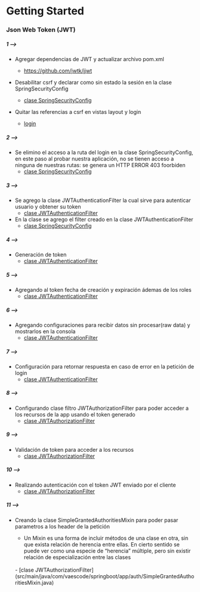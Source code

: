 # Getting Started

### Json Web Token (JWT)

##### 1 -->
- Agregar dependencias de JWT y actualizar archivo pom.xml
	- https://github.com/jwtk/jjwt
- Desabilitar csrf y declarar como sin estado la sesión en la clase SpringSecurityConfig
	- [clase SpringSecurityConfig](src/main/java/com/vaescode/springboot/app/SpringSecurityConfig.java)
	
- Quitar las referencias a csrf en vistas layout y login 
	- [login](src\main\resources\templates\layout\layout.html)
	
##### 2 -->
- Se elimino el acceso a la ruta del login en la clase SpringSecurityConfig, en este paso al probar nuestra aplicación, no se tienen acceso a ninguna de nuestras rutas: se genera un HTTP ERROR 403 foorbiden
	- [clase SpringSecurityConfig](src/main/java/com/vaescode/springboot/app/SpringSecurityConfig.java)
	
	
##### 3 -->
- Se agrego la clase JWTAuthenticationFilter la cual sirve para autenticar usuario y obtener su token
	- [clase JWTAuthenticationFilter](src/main/java/com/vaescode/springboot/app/auth/filter/JWTAuthenticationFilter.java)
- En la clase se agrego el filter creado en la clase JWTAuthenticationFilter
	- [clase SpringSecurityConfig](src/main/java/com/vaescode/springboot/app/SpringSecurityConfig.java)
	
##### 4 --> 
- Generación de token
	- [clase JWTAuthenticationFilter](src/main/java/com/vaescode/springboot/app/auth/filter/JWTAuthenticationFilter.java)

##### 5 --> 
- Agregando al token fecha de creación y expiración ádemas de los roles 
	- [clase JWTAuthenticationFilter](src/main/java/com/vaescode/springboot/app/auth/filter/JWTAuthenticationFilter.java)
	
##### 6 --> 
- Agregando configuraciones para recibir datos sin procesar(raw data) y mostrarlos en la consola
	- [clase JWTAuthenticationFilter](src/main/java/com/vaescode/springboot/app/auth/filter/JWTAuthenticationFilter.java)
	
##### 7 -->
- Configuración para retornar respuesta en caso de error en la petición de login 
	- [clase JWTAuthenticationFilter](src/main/java/com/vaescode/springboot/app/auth/filter/JWTAuthenticationFilter.java)

##### 8 -->
- Configurando clase filtro JWTAuthorizationFilter para poder acceder a los recursos de la app usando el token generado
	- [clase JWTAuthorizationFilter](src/main/java/com/vaescode/springboot/app/auth/filter/JWTAuthorizationFilter.java)
	
##### 9 -->
- Validación de token para acceder a los recursos
	- [clase JWTAuthorizationFilter](src/main/java/com/vaescode/springboot/app/auth/filter/JWTAuthorizationFilter.java)
	
##### 10 -->
- Realizando autenticación con el token JWT enviado por el cliente
	- [clase JWTAuthorizationFilter](src/main/java/com/vaescode/springboot/app/auth/filter/JWTAuthorizationFilter.java)
	
##### 11 -->
- Creando la clase SimpleGrantedAuthoritiesMixin para poder pasar parametros a los header de la petición

	- Un Mixin es una forma de incluir métodos de una clase en otra, sin que exista relación de herencia entre ellas. En cierto sentido se puede ver como una especie de “herencia” múltiple, pero sin existir relación de especialización entre las clases
	<br/>
	- [clase JWTAuthorizationFilter](src/main/java/com/vaescode/springboot/app/auth/SimpleGrantedAuthoritiesMixin.java)

	
	